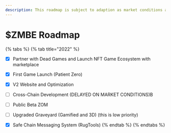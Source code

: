 ```yaml
---
description: This roadmap is subject to adaption as market conditions are always changing.
---
```


# $ZMBE Roadmap

{% tabs %}
{% tab title="2022" %}
* [x] Partner with Dead Games and Launch NFT Game Ecosystem with marketplace
* [x] First Game Launch (Patient Zero)
* [x] V2 Website and Optimization
* [ ] Cross-Chain Development (DELAYED ON MARKET CONDITIONS)B
* [ ] Public Beta ZOM
* [ ] Upgraded Graveyard (Gamified and 3D) (this is low priority)
* [x] Safe Chain Messaging System (RugTools)
{% endtab %}
{% endtabs %}




